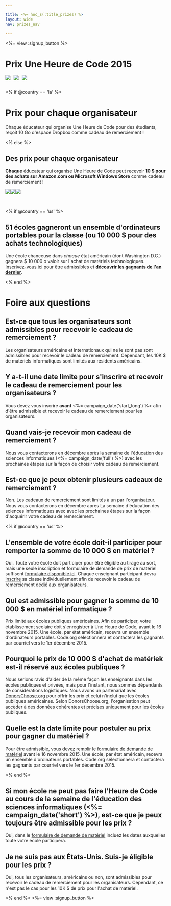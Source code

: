 ```yaml
---

title: <%= hoc_s(:title_prizes) %>
layout: wide
nav: prizes_nav

---
```


<%= view :signup_button %>

# Prix Une Heure de Code 2015

<img style="float: left; padding-right: 10px; padding-bottom: 10px;" src="/images/fill-260x200/prize1.jpg" />

<img style="float: left; padding-right: 10px; padding-bottom: 10px;" src="/images/fill-260x200/prize3.png" />

<img styel="float: left; padding-right: 10px; padding-bottom: 10px;" src="/images/fill-260x200/prize4.png" />

<p style="clear:both; height: 0px;">
  &nbsp;
</p>

<% if @country == 'la' %>

# Prix pour chaque organisateur

Chaque éducateur qui organise Une Heure de Code pour des étudiants, reçoit 10 Go d'espace Dropbox comme cadeau de remerciement !

<% else %>

## Des prix pour chaque organisateur

**Chaque** éducateur qui organise Une Heure de Code peut recevoir **10 $ pour des achats sur Amazon.com ou Microsoft Windows Store** comme cadeau de remerciement !

<img style="float:left;" src="/images/fit-130/amazon_giftcards.png" />

<img style="float:left;" src="/images/fit-130/apple_giftcards.png" />

<img styel="float:left;" src="/images/fit-130/microsoft_giftcards.png" />

<p style="clear:both">
  &nbsp;
</p>

<% if @country == 'us' %>

## 51 écoles gagneront un ensemble d'ordinateurs portables pour la classe (ou 10 000 $ pour des achats technologiques)

Une école chanceuse dans *chaque* état américain (dont Washington D.C.) gagnera $ 10 000 o valoir sur l'achat de matériels technologiques. [Inscrivez-vous ici](<%= resolve_url('/prizes/hardware-signup') %>) pour être admissibles et [**découvrir les gagnants de l'an dernier**](http://codeorg.tumblr.com/post/104109522378/prize-winners).

<% end %>

# Foire aux questions

## Est-ce que tous les organisateurs sont admissibles pour recevoir le cadeau de remerciement ?

Les organisateurs américains et internationaux qui ne le sont pas sont admissibles pour recevoir le cadeau de remerciement. Cependant, les 10K $ de matériels informatiques sont limités aux résidents américains.

## Y a-t-il une date limite pour s'inscrire et recevoir le cadeau de remerciement pour les organisateurs ?

Vous devez vous inscrire **avant** <%= campaign_date('start_long') %> afin d'être admissible et recevoir le cadeau de remerciement pour les organisateurs.

## Quand vais-je recevoir mon cadeau de remerciement ?

Nous vous contacterons en décembre après la semaine de l'éducation des sciences informatiques (<%= campaign_date('full') %>) avec les prochaines étapes sur la façon de choisir votre cadeau de remerciement.

## Est-ce que je peux obtenir plusieurs cadeaux de remerciement ?

Non. Les cadeaux de remerciement sont limités à un par l'organisateur. Nous vous contacterons en décembre après La semaine d'éducation des sciences informatiques avec avec les prochaines étapes sur la façon d'acquérir votre cadeau de remerciement.

<% if @country == 'us' %>

## L'ensemble de votre école doit-il participer pour remporter la somme de 10 000 $ en matériel ?

Oui. Toute votre école doit participer pour être éligible au tirage au sort, mais une seule inscription et formulaire de demande de prix de matériel suffisent [formulaire disponible ici](<%= resolve_url('/prizes/hardware-signup') %>). Chaque enseignant participant devra [inscrire](<%= resolve_url('/') %>) sa classe individuellement afin de recevoir le cadeau de remerciement dédié aux organisateurs.

## Qui est admissible pour gagner la somme de 10 000 $ en matériel informatique ?

Prix limité aux écoles publiques américaines. Afin de participer, votre établissement scolaire doit s'enregistrer à Une Heure de Code, avant le 16 novembre 2015. Une école, par état américain, recevra un ensemble d'ordinateurs portables. Code.org sélectionnera et contactera les gagnants par courriel vers le 1er décembre 2015.

## Pourquoi le prix de 10 000 $ d'achat de matériek est-il réservé aux écoles publiques ?

Nous serions ravis d'aider de la même façon les enseignants dans les écoles publiques et privées, mais pour l'instant, nous sommes dépendants de considérations logistiques. Nous avons un partenariat avec [DonorsChoose.org](http://donorschoose.org) pour offrir les prix et celui n'inclut que les écoles publiques américaines. Selon DonorsChoose.org, l'organisation peut accèder à des données cohérentes et précises uniquement pour les écoles publiques.

## Quelle est la date limite pour postuler au prix pour gagner du matériel ?

Pour être admissible, vous devez remplir le [formulaire de demande de matériel](<%= resolve_url('/prizes/hardware-signup') %>) avant le 16 novembre 2015. Une école, par état américain, recevra un ensemble d'ordinateurs portables. Code.org sélectionnera et contactera les gagnants par courriel vers le 1er décembre 2015.

<% end %>

## Si mon école ne peut pas faire l'Heure de Code au cours de la semaine de l'éducation des sciences informatiques (<%= campaign_date('short') %>), est-ce que je peux toujours être admissible pour les prix ?

Oui, dans le [formulaire de demande de matériel](<%= resolve_url('/prizes/hardware-signup') %>) incluez les dates auxquelles toute votre école participera.

## Je ne suis pas aux États-Unis. Suis-je éligible pour les prix ?

Oui, tous les organisateurs, américains ou non, sont admissibles pour recevoir le cadeau de remerciement pour les organisateurs. Cependant, ce n'est pas le cas pour les 10K $ de prix pour l'achat de matériel.

<% end %> <%= view :signup_button %>